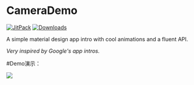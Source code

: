 # CameraDemo

[![JitPack](https://jitpack.io/v/awenzeng/CameraDemo.svg)](https://jitpack.io/#awenzeng/CameraDemo)
[![Downloads](https://jitpack.io/v/awenzeng/CameraDemo/month.svg)](https://jitpack.io/#awenzeng/CameraDemo)

A simple material design app intro with cool animations and a fluent API.

_Very inspired by Google's app intros._

#Demo演示：

![](https://github.com/awenzeng/CameraDemo/blob/master/resource/camera_demo.gif)
